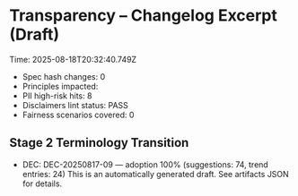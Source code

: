 # Transparency – Changelog Excerpt (Draft)

Time: 2025-08-18T20:32:40.749Z

- Spec hash changes: 0
- Principles impacted: 
- PII high-risk hits: 8
- Disclaimers lint status: PASS
- Fairness scenarios covered: 0

## Stage 2 Terminology Transition

- DEC: DEC-20250817-09 — adoption 100% (suggestions: 74, trend entries: 24)
This is an automatically generated draft. See artifacts JSON for details.